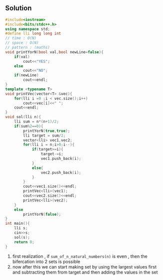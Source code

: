 ## Solution 
```cpp 
#include<iostream>
#include<bits/stdc++.h>
using namespace std;
#define lli long long int
// time : O(N)
// space : O(N)
// pattern : (maths)
void printYorN(bool val,bool newLine=false){
	if(val)
		cout<<"YES";
	else
		cout<<"NO";
	if(newLine)
		cout<<endl;
}
template <typename T>
void printVec(vector<T> &vec){
	for(lli i =0 ;i < vec.size();i++)
		cout<<vec[i]<<" ";
	cout<<endl;
}
void sol(lli n){
	lli sum = n*(n+1)/2;
	if(sum%2==0){
		printYorN(true,true);
		lli target = sum/2;
		vector<lli> vec1,vec2;
		for(lli i = n;i>0;i--){
			if(target>=i){
				target-=i;
				vec1.push_back(i);
			}
			else{
				vec2.push_back(i);
			}
		}
		cout<<vec1.size()<<endl;
		printVec<lli>(vec1);
		cout<<vec2.size()<<endl;
		printVec<lli>(vec2);
	}
	else
		printYorN(false);
}
int main(){
	lli s; 
	cin>>s;
	sol(s);
	return 0;
}
```

1. first realization , if `sum_of_n_natural_numbers(n)` is even , then the bifercation into 2 sets is possible 
2. now after this we can start making set by using the largest values first and subtracting them from target and then adding the values in the set 